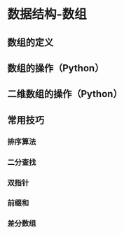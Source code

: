 # 数据结构-数组


## 数组的定义

## 数组的操作（Python）

## 二维数组的操作（Python）

## 常用技巧

### 排序算法

### 二分查找

### 双指针

### 前缀和

### 差分数组
